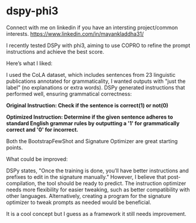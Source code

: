 # dspy-phi3

Connect with me on linkedin if you have an intersting project/common interests. https://www.linkedin.com/in/mayankladdha31/

I recently tested DSPy with phi3, aiming to use COPRO to refine the prompt instructions and achieve the best score.

Here’s what I liked:

I used the CoLA dataset, which includes sentences from 23 linguistic publications annotated for grammaticality, I wanted outputs with "just the label" (no explanations or extra words). DSPy generated instructions that performed well, ensuring grammatical correctness:

**Original Instruction: Check if the sentence is correct(1) or not(0)**

**Optimized Instruction: Determine if the given sentence adheres to standard English grammar rules by outputting a '1' for grammatically correct and '0' for incorrect.**

Both the BootstrapFewShot and Signature Optimizer are great starting points.

What could be improved:

DSPy states, "Once the training is done, you’ll have better instructions and prefixes to edit in the signature manually." However, I believe that post-compilation, the tool should be ready to predict. The instruction optimizer needs more flexibility for easier tweaking, such as better compatibility with other languages. Alternatively, creating a program for the signature optimizer to tweak prompts as needed would be beneficial.

It is a cool concept but I guess as a framework it still needs improvement.
